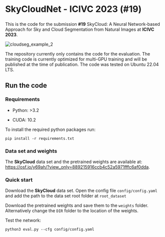 # SkyCloudNet - ICIVC 2023 (#19)


###
This is the code for the submission __#19__  SkyCloud: A Neural Network-based Approach for Sky and Cloud Segmentation from Natural Images at __ICIVC 2023__. 

![cloudseg_example_2](https://user-images.githubusercontent.com/24622304/187810011-82a2c390-9074-4d8f-92e3-6b350c29d566.png)

The repository currently only contains the code for the evaluation. The training code is currently optimized for multi-GPU training and will be published at the time of publication. The code was tested on Ubuntu 22.04 LTS.

## Run the code
### Requirements
- Python: >3.2

- CUDA: 10.2

To install the required python packages run: 
```
pip install -r requirements.txt
```

### Data set and weights
The __SkyCloud__ data set and the pretrained weights are available at: https://osf.io/y69ah/?view_only=889215916ccb4c52a5971fffc6af0dda.

### Quick start 
Download the __SkyCloud__ data set. 
Open the config file ```config/config.yaml``` and add the path to the data set root folder at ```root_dataset```

Download the pretrained weights and save them to the ```weights``` folder.
Alternatively change the ```DIR``` folder to the location of the weights. 

Test the network:
```
python3 eval.py --cfg config/config.yaml
```
